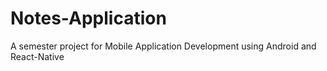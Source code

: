 # Notes-Application
A semester project for Mobile Application Development using Android and React-Native

